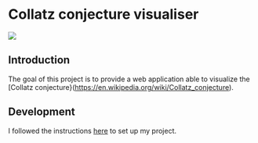 # Collatz conjecture visualiser

<a href="https://github.com/berdal84/collatz-conjecture/actions?query=workflow Node.js CI" title="build">
<img src="https://github.com/berdal84/collatz-conjecture/workflows/Node.js CI/badge.svg" />
</a>

## Introduction

The goal of this project is to provide a web application able to visualize the [Collatz conjecture}(https://en.wikipedia.org/wiki/Collatz_conjecture).


## Development

I followed the instructions [here](https://getbootstrap.com/docs/5.2/getting-started/webpack/) to set up my project.